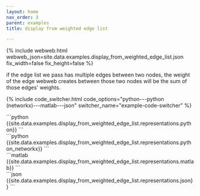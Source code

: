 ```yaml
---
layout: home
nav_order: 3
parent: examples
title: display from weighted edge list

---
```


{% include webweb.html webweb_json=site.data.examples.display_from_weighted_edge_list.json fix_width=false fix_height=false %}

if the edge list we pass has multiple edges between two nodes, the weight of the edge webweb creates between those two nodes will be the sum of those edges' weights.

{% include code_switcher.html code_options="python---python (networkx)---matlab---json" switcher_name="example-code-switcher" %}
<div class='select-code-block example-code-switcher python-code-block select-code-block-visible'></div>
```python
{{site.data.examples.display_from_weighted_edge_list.representations.python}}
```
<div class='select-code-block example-code-switcher python_networkx-code-block'></div>
```python
{{site.data.examples.display_from_weighted_edge_list.representations.python_networkx}}
```
<div class='select-code-block example-code-switcher matlab-code-block'></div>
```matlab
{{site.data.examples.display_from_weighted_edge_list.representations.matlab}}
```
<div class='select-code-block example-code-switcher json-code-block'></div>
```json
{{site.data.examples.display_from_weighted_edge_list.representations.json}}
```